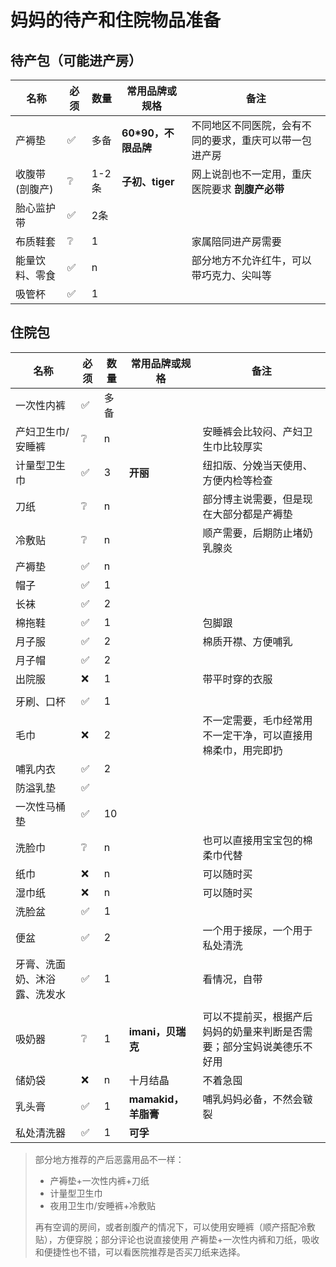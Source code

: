 <script setup>
import ScrollView from '../components/ScrollView.vue'
</script>

# 妈妈的待产和住院物品准备

<ScrollView>  

## 待产包（可能进产房）

| **名称**       | **必须** | **数量** | **常用品牌或规格**  | **备注**                                               |
| -------------- | -------- | -------- | ------------------- | ------------------------------------------------------ |
| 产褥垫         | ✅        | 多备     | **60*90，不限品牌** | 不同地区不同医院，会有不同的要求，重庆可以带一包进产房 |
| 收腹带(剖腹产) | ❔        | 1-2条    | **子初、tiger**     | 网上说剖也不一定用，重庆医院要求 **剖腹产必带**        |
| 胎心监护带     | ✅        | 2条      |                     |                                                        |
| 布质鞋套       | ❔        | 1        |                     | 家属陪同进产房需要                                     |
| 能量饮料、零食 | ✅        | n        |                     | 部分地方不允许红牛，可以带巧克力、尖叫等               |
| 吸管杯         | ✅        | 1        |                     |                                                        |

## 住院包

| **名称**        | **必须** | **数量** | **常用品牌或规格** | **备注**               |
| ------------------- | ---- | ---------------------- | ---------------------- | ---------------------- |
| 一次性内裤        | ✅    | 多备  |   |                                                 |
| 产妇卫生巾/安睡裤 | ❔   | n |  | 安睡裤会比较闷、产妇卫生巾比较厚实 |
| 计量型卫生巾      | ✅  | 3 | **开丽** | 纽扣版、分娩当天使用、方便内检等检查 |
| 刀纸 | ❔ | n | | 部分博主说需要，但是现在大部分都是产褥垫 |
| 冷敷贴 | ❔ | n |  | 顺产需要，后期防止堵奶乳腺炎 |
| 产褥垫          | ✅    | n        |   |  |
| 帽子             | ✅    | 1 |  |                        |
| 长袜              | ✅    | 2 |  |                        |
| 棉拖鞋            | ✅    | 1 |  | 包脚跟                 |
| 月子服 | ✅ | 2 |  | 棉质开襟、方便哺乳 |
| 月子帽 | ✅ | 2 |  |  |
| 出院服           | ❌    | 1 |  | 带平时穿的衣服         |
|  |  |  |  |  |
| 牙刷、口杯        | ✅    | 1 |  |                        |
| 毛巾              | ❌   | 2 |  | 不一定需要，毛巾经常用不一定干净，可以直接用棉柔巾，用完即扔 |
| 哺乳内衣          | ✅    | 2 |  |                        |
| 防溢乳垫          | ✅    |     |     |                        |
| 一次性马桶垫      | ✅    | 10 |  |                        |
| 洗脸巾 | ❔ | n |  | 也可以直接用宝宝包的棉柔巾代替 |
| 纸巾              | ❌    | n |     | 可以随时买             |
| 湿巾纸            | ❌   | n |     | 可以随时买 |
| 洗脸盆           | ✅    | 1 |  |                        |
| 便盆 | ✅ | 2 |  | 一个用于接尿，一个用于私处清洗 |
| 牙膏、洗面奶、沐浴露、洗发水 | ✅ | 1 |  | 看情况，自带 |
|  |  |  |  | |
| 吸奶器            | ❔   | 1 | **imani，贝瑞克** | 可以不提前买，根据产后妈妈的奶量来判断是否需要；部分宝妈说美德乐不好用 |
| 储奶袋            | ❌    | n | 十月结晶 | 不着急囤 |
| 乳头膏            | ✅   | 1 | **mamakid，羊脂膏** | 哺乳妈妈必备，不然会皲裂 |
| 私处清洗器       | ✅    | 1 | **可孚** |                                                              |

> 部分地方推荐的产后恶露用品不一样：
>
> - 产褥垫+一次性内裤+刀纸
> - 计量型卫生巾
> - 夜用卫生巾/安睡裤+冷敷贴
>
> 再有空调的房间，或者剖腹产的情况下，可以使用安睡裤（顺产搭配冷敷贴），方便穿脱；部分评论也说直接使用 产褥垫+一次性内裤和刀纸，吸收和便捷性也不错，可以看医院推荐是否买刀纸来选择。



</ScrollView>
